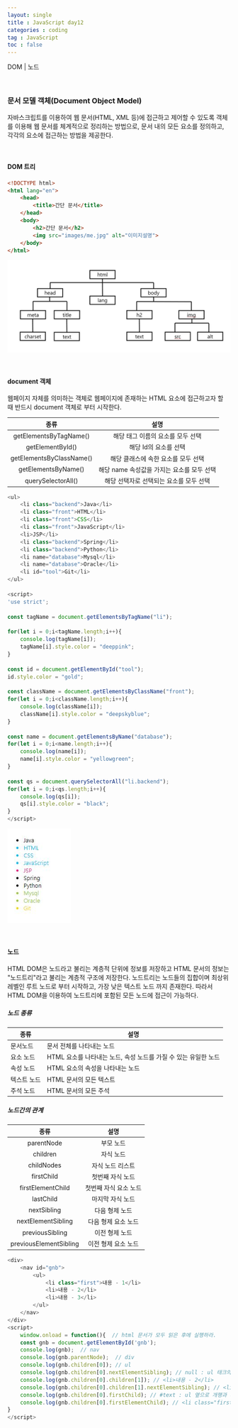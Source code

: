 ```yaml
---
layout: single
title : JavaScript day12
categories : coding
tag : JavaScript
toc : false
---
```


DOM | 노드

<br>

### 문서 모델 객체(Document Object Model)

자바스크립트를 이용하여 웹 문서(HTML, XML 등)에 접근하고 제어할 수 있도록 객체를 이용해 웹 문서를 체계적으로 정리하는 방법으로, 문서 내의 모든 요소를 정의하고, 각각의 요소에 접근하는 방법을 제공한다.

<br>

#### DOM 트리

```html
<!DOCTYPE html>
<html lang="en">
    <head>
        <title>간단 문서</title>
    </head>
    <body>
        <h2>간단 문서</h2>
        <img src="images/me.jpg" alt="이미지설명">
    </body>
</html>
```

![js12_1](https://github.com/YUNCHANYEONG/YUNCHANYEONG.github.io/blob/master/assets/images/coding_img/js12_1.JPG?raw=true)

<br>

#### document 객체

웹페이지 자체를 의미하는 객체로 웹페이지에 존재하는 HTML 요소에 접근하고자 할 때 반드시 document 객체로 부터 시작한다.

|           종류           |                    설명                    |
| :----------------------: | :----------------------------------------: |
|  getElementsByTagName()  |     해당 태그 이름의 요소를 모두 선택      |
|     getElementById()     |           해당 Id의 요소를 선택            |
| getElementsByClassName() |    해당 클래스에 속한 요소를 모두 선택     |
|   getElementsByName()    | 해당 name 속성값을 가지는 요소를 모두 선택 |
|    querySelectorAll()    |  해당 선택자로 선택되는 요소를 모두 선택   |

```javascript
<ul>
    <li class="backend">Java</li>
    <li class="front">HTML</li>
    <li class="front">CSS</li>
    <li class="front">JavaScript</li>
    <li>JSP</li>
    <li class="backend">Spring</li>
    <li class="backend">Python</li>
    <li name="database">Mysql</li>
    <li name="database">Oracle</li>
    <li id="tool">Git</li>
</ul>

<script>
'use strict';

const tagName = document.getElementsByTagName("li");

for(let i = 0;i<tagName.length;i++){
	console.log(tagName[i]);
	tagName[i].style.color = "deeppink";
}

const id = document.getElementById("tool");
id.style.color = "gold";

const className = document.getElementsByClassName("front");
for(let i = 0;i<className.length;i++){
	console.log(className[i]);
	className[i].style.color = "deepskyblue";
}

const name = document.getElementsByName("database");
for(let i = 0;i<name.length;i++){
	console.log(name[i]);
	name[i].style.color = "yellowgreen";
}

const qs = document.querySelectorAll("li.backend");
for(let i = 0;i<qs.length;i++){
	console.log(qs[i]);
	qs[i].style.color = "black";
}
</script>
```

![js12_2](https://github.com/YUNCHANYEONG/YUNCHANYEONG.github.io/blob/master/assets/images/coding_img/js12_2.JPG?raw=true)

<br>

#### 노드

HTML DOM은 노드라고 불리는 계층적 단위에 정보를 저장하고 HTML 문서의 정보는 "노드트리"라고 불리는 계층적 구조에 저장한다. 노드트리는 노드들의 집합이며 최상위 레벨인 루트 노드로 부터 시작하고, 가장 낮은 텍스트 노드 까지 존재한다. 따라서 HTML DOM을 이용하여 노드트리에 포함된 모든 노드에 접근이 가능하다.

##### 노드 종류

| 종류        | 설명                                                         |
| ----------- | ------------------------------------------------------------ |
| 문서노드    | 문서 전체를 나타내는 노드                                    |
| 요소 노드   | HTML 요소를 나타내는 노드, 속성 노드를 가질 수 있는 유일한 노드 |
| 속성 노드   | HTML 요소의 속성을 나타내는 노드                             |
| 텍스트 노드 | HTML 문서의 모든 텍스트                                      |
| 주석 노드   | HTML 문서의 모든 주석                                        |

##### 노드간의 관계

|          종류          |         설명          |
| :--------------------: | :-------------------: |
|       parentNode       |       부모 노드       |
|        children        |       자식 노드       |
|       childNodes       |   자식 노드 리스트    |
|       firstChild       |   첫번째 자식 노드    |
|   firstElementChild    | 첫번째 자식 요소 노드 |
|       lastChild        |   마지막 자식 노드    |
|      nextSibling       |    다음 형제 노드     |
|   nextElementSibling   |  다음 형제 요소 노드  |
|    previousSibling     |    이전 형제 노드     |
| previousElementSibling |  이전 형제 요소 노드  |

```javascript
<div>
    <nav id="gnb">
        <ul>
            <li class="first">내용 - 1</li>
            <li>내용 - 2</li>
            <li>내용 - 3</li>
        </ul>
    </nav>
</div>
<script>
    window.onload = function(){  // html 문서가 모두 읽은 후에 실행하라.
    const gnb = document.getElementById('gnb');
    console.log(gnb);  // nav
    console.log(gnb.parentNode);  // div
    console.log(gnb.children[0]); // ul
    console.log(gnb.children[0].nextElementSibling); // null : ul 태크의 형제 요소는 없다.
    console.log(gnb.children[0].children[1]); // <li>내용 - 2</li>
    console.log(gnb.children[0].children[1].nextElementSibling); // <li>내용 - 3</li>
    console.log(gnb.children[0].firstChild); // #text : ul 옆으로 개행과 띄어쓰기가 포함됨.
    console.log(gnb.children[0].firstElementChild); // <li class="first">내용 - 1</li>
}
</script>
```

